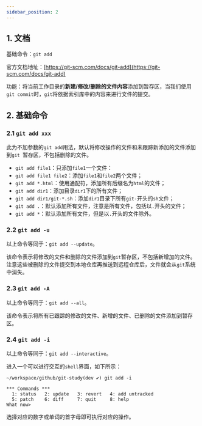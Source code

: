 ```yaml
---
sidebar_position: 2
---
```


## 1. 文档

基础命令：`git add`

官方文档地址：[https://git-scm.com/docs/git-add](https://git-scm.com/docs/git-add)

功能：将当前工作目录的**新建/修改/删除的文件内容**添加到暂存区，当我们使用`git commit`时，`git`将依据索引库中的内容来进行文件的提交。

## 2. 基础命令

### 2.1 `git add xxx`

此为不加参数的`git add`用法，默认将修改操作的文件和未跟踪新添加的文件添加到`git `暂存区，不包括删除的文件。

-   `git add file1`：只添加`file1`一个文件：
-   `git add file1 file2`：添加`file1`和`file2`两个文件；
-   `git add *.html`：使用通配符，添加所有后缀名为`html`的文件；
-   `git add dir1`：添加目录`dir1`下的所有文件；
-   `git add dir1/git-*.sh`：添加`dir1`目录下所有`git-`开头的`sh`文件；
-   `git add .`：默认添加所有文件，注意是所有文件，包括以`.`开头的文件；
-   `git add *`：默认添加所有文件，但是以`.`开头的文件除外。

### 2.2 `git add -u`

以上命令等同于：`git add --update`。

该命令表示将修改的文件和删除的文件添加到`git`暂存区，不包括新增加的文件。注意这些被删除的文件提交到本地仓库再推送到远程仓库后，文件就会从`git`系统中消失。

### 2.3 `git add -A`

以上命令等同于：`git add --all`。

该命令表示将所有已跟踪的修改的文件、新增的文件、已删除的文件添加到暂存区。

### 2.4 `git add -i`

以上命令等同于：`git add --interactive`。

进入一个可以进行交互的`shell`界面，如下所示：

```shell
~/workspace/github/git-study(dev ✔) git add -i

*** Commands ***
  1: status	  2: update	  3: revert	  4: add untracked
  5: patch	  6: diff	  7: quit	  8: help
What now>
```

选择对应的数字或单词的首字母即可执行对应的操作。
